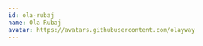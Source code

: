 ```yaml
---
id: ola-rubaj 
name: Ola Rubaj 
avatar: https://avatars.githubusercontent.com/olayway
---
```

<NextSeo noindex={true} nofollow={true} />
